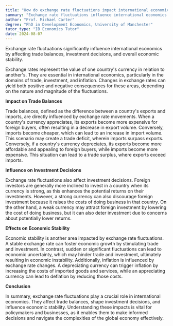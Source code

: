 ```yaml
---
title: "How do exchange rate fluctuations impact international economics?"
summary: "Exchange rate fluctuations influence international economics by altering trade balances, shaping investment decisions, and affecting overall economic stability."
author: "Prof. Michael Carter"
degree: "PhD in Development Economics, University of Manchester"
tutor_type: "IB Economics Tutor"
date: 2024-08-07
---
```


Exchange rate fluctuations significantly influence international economics by affecting trade balances, investment decisions, and overall economic stability.

Exchange rates represent the value of one country's currency in relation to another's. They are essential in international economics, particularly in the domains of trade, investment, and inflation. Changes in exchange rates can yield both positive and negative consequences for these areas, depending on the nature and magnitude of the fluctuations.

**Impact on Trade Balances**

Trade balances, defined as the difference between a country's exports and imports, are directly influenced by exchange rate movements. When a country's currency appreciates, its exports become more expensive for foreign buyers, often resulting in a decrease in export volume. Conversely, imports become cheaper, which can lead to an increase in import volume. This scenario may create a trade deficit, wherein imports surpass exports. Conversely, if a country's currency depreciates, its exports become more affordable and appealing to foreign buyers, while imports become more expensive. This situation can lead to a trade surplus, where exports exceed imports.

**Influence on Investment Decisions**

Exchange rate fluctuations also affect investment decisions. Foreign investors are generally more inclined to invest in a country when its currency is strong, as this enhances the potential returns on their investments. However, a strong currency can also discourage foreign investment because it raises the costs of doing business in that country. On the other hand, a weak currency may attract foreign investment by lowering the cost of doing business, but it can also deter investment due to concerns about potentially lower returns.

**Effects on Economic Stability**

Economic stability is another area impacted by exchange rate fluctuations. A stable exchange rate can foster economic growth by stimulating trade and investment. In contrast, sudden or significant fluctuations can lead to economic uncertainty, which may hinder trade and investment, ultimately resulting in economic instability. Additionally, inflation is influenced by exchange rate changes. A depreciating currency can trigger inflation by increasing the costs of imported goods and services, while an appreciating currency can lead to deflation by reducing those costs.

**Conclusion**

In summary, exchange rate fluctuations play a crucial role in international economics. They affect trade balances, shape investment decisions, and influence economic stability. Understanding these impacts is vital for policymakers and businesses, as it enables them to make informed decisions and navigate the complexities of the global economy effectively.
    